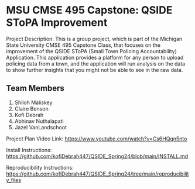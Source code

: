 #  MSU CMSE 495 Capstone: QSIDE SToPA Improvement



Project Description: This is a group project, which is part of the Michigan State University CMSE 495 Capstone Class, that focuses on the improvement of the QSIDE SToPA (Small Town Policing Accountability) Application. This application provides a platform for any person to upload policing data from a town, and the application will run analysis on the data to show further insights that you might not be able to see in the raw data.


## Team Members
1. Shiloh Maliskey
2. Claire Benson
3. Kofi Debrah
4. Abhinav Nuthalapati
5. Jazel VanLandschoot
   
Project Plan Video Link: https://www.youtube.com/watch?v=Cs6HQqn5nto

Install Instructions: https://github.com/kofiDebrah447/QSIDE_Spring24/blob/main/INSTALL.md

Reproducibility Instructions: https://github.com/kofiDebrah447/QSIDE_Spring24/tree/main/reproducibility_files
